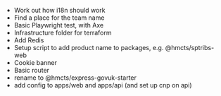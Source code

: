 - Work out how i18n should work
- Find a place for the team name
- Basic Playwright test, with Axe
- Infrastructure folder for terraform
- Add Redis
- Setup script to add product name to packages, e.g. @hmcts/sptribs-web
- Cookie banner
- Basic router
- rename to @hmcts/express-govuk-starter
- add config to apps/web and apps/api (and set up cnp on api)
